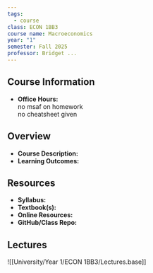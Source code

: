 ```yaml
---
tags:
  - course
class: ECON 1BB3
course name: Macroeconomics
year: "1"
semester: Fall 2025
professor: Bridget ...
---
```

## Course Information
- **Office Hours:**  
no msaf on homework   
no cheatsheet given
## Overview
- **Course Description:**  
- **Learning Outcomes:**  

## Resources
- **Syllabus:**  
- **Textbook(s):**  
- **Online Resources:**  
- **GitHub/Class Repo:**  

## Lectures
![[University/Year 1/ECON 1BB3/Lectures.base]]